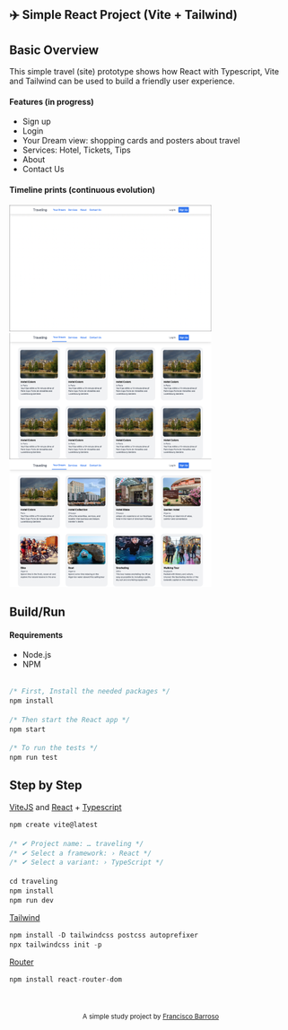 ## ✈️ Simple React Project (Vite + Tailwind)

## Basic Overview

This simple travel (site) prototype shows how React with Typescript, Vite and Tailwind can be used to build a friendly user experience.

#### Features (in progress)

- Sign up
- Login
- Your Dream view: shopping cards and posters about travel
- Services: Hotel, Tickets, Tips
- About
- Contact Us

#### Timeline prints (continuous evolution)

<img src="src/assets/prints/print01.png" width="360" height="225">
<img src="src/assets/prints/print02.png" width="360" height="225">
<img src="src/assets/prints/print03.png" width="360" height="225">

## Build/Run

#### Requirements

- Node.js
- NPM

```javascript

/* First, Install the needed packages */
npm install

/* Then start the React app */
npm start

/* To run the tests */
npm run test

```

## Step by Step 

[ViteJS](https://vitejs.dev/guide/) and [React](https://react.dev/) + [Typescript](https://www.typescriptlang.org/)

```javascript
npm create vite@latest

/* ✔ Project name: … traveling */
/* ✔ Select a framework: › React */
/* ✔ Select a variant: › TypeScript */

cd traveling
npm install
npm run dev
```

[Tailwind](https://tailwindcss.com/docs/guides/vite)

```javascript
npm install -D tailwindcss postcss autoprefixer
npx tailwindcss init -p
```

[Router](https://reactrouter.com/en/main)

```javascript
npm install react-router-dom
```

<br/>

<p align="center">
<sub>A simple study project by <a href="https://www.barroso.dev/">Francisco Barroso</a></sub>
</p>